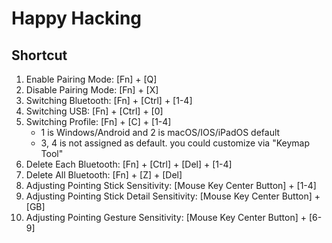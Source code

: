 # Happy Hacking

## Shortcut
1. Enable Pairing Mode: [Fn] + [Q]
2. Disable Pairing Mode: [Fn] + [X]
3. Switching Bluetooth: [Fn] + [Ctrl] + [1-4]
4. Switching USB: [Fn] + [Ctrl] + [0]
5. Switching Profile: [Fn] + [C] + [1-4]
    * 1 is Windows/Android and 2 is macOS/IOS/iPadOS default
    * 3, 4 is not assigned as default. you could customize via "Keymap Tool"
6. Delete Each Bluetooth: [Fn] + [Ctrl] + [Del] + [1-4]
7. Delete All Bluetooth: [Fn] + [Z] + [Del]
8. Adjusting Pointing Stick Sensitivity: [Mouse Key Center Button] + [1-4]
9. Adjusting Pointing Stick Detail Sensitivity: [Mouse Key Center Button] + [GB]
10. Adjusting Pointing Gesture Sensitivity: [Mouse Key Center Button] + [6-9]
